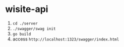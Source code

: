 # wisite-api

1. `cd ./server`
2. `./swagger/swag init`
3. `go build`
4. access `http://localhost:1323/swagger/index.html`
